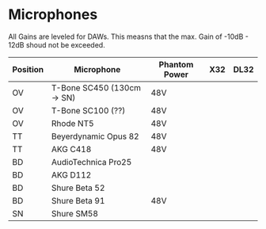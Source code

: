 # Microphones

All Gains are leveled for DAWs. This measns that the max. Gain of -10dB - 12dB shoud not
be exceeded.

| Position 	| Microphone					| Phantom Power | X32 	| DL32	|
| --------- | -----------------------------	| ------------- | ----- | ----- |
| OV		| T-Bone SC450 (130cm -> SN)	| 48V			| 		|		|
| OV		| T-Bone SC100 (??)				| 48V			|		|		|
| OV		| Rhode NT5						| 48V			|		|		|
| TT		| Beyerdynamic Opus 82			| 48V			|		|		|
| TT		| AKG C418						| 48V			|		|		|
| BD		| AudioTechnica Pro25			| 				|		|		|
| BD		| AKG D112						| 				|		|		|
| BD		| Shure Beta 52					| 				|		|		|
| BD		| Shure Beta 91					| 48V			|		|		|
| SN		| Shure SM58					| 				|		|		|